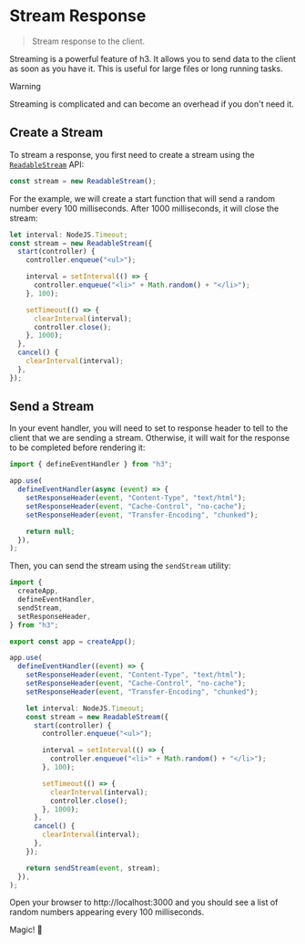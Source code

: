 # Stream Response

> Stream response to the client.

Streaming is a powerful feature of h3. It allows you to send data to the client as soon as you have it. This is useful for large files or long running tasks.

> [!WARNING]
> Streaming is complicated and can become an overhead if you don't need it.

## Create a Stream

To stream a response, you first need to create a stream using the [`ReadableStream`](https://developer.mozilla.org/en-US/docs/Web/API/ReadableStream) API:

```ts
const stream = new ReadableStream();
```

For the example, we will create a start function that will send a random number every 100 milliseconds. After 1000 milliseconds, it will close the stream:

```ts
let interval: NodeJS.Timeout;
const stream = new ReadableStream({
  start(controller) {
    controller.enqueue("<ul>");

    interval = setInterval(() => {
      controller.enqueue("<li>" + Math.random() + "</li>");
    }, 100);

    setTimeout(() => {
      clearInterval(interval);
      controller.close();
    }, 1000);
  },
  cancel() {
    clearInterval(interval);
  },
});
```

## Send a Stream

In your event handler, you will need to set to response header to tell to the client that we are sending a stream. Otherwise, it will wait for the response to be completed before rendering it:

```ts
import { defineEventHandler } from "h3";

app.use(
  defineEventHandler(async (event) => {
    setResponseHeader(event, "Content-Type", "text/html");
    setResponseHeader(event, "Cache-Control", "no-cache");
    setResponseHeader(event, "Transfer-Encoding", "chunked");

    return null;
  }),
);
```

Then, you can send the stream using the `sendStream` utility:

```ts
import {
  createApp,
  defineEventHandler,
  sendStream,
  setResponseHeader,
} from "h3";

export const app = createApp();

app.use(
  defineEventHandler((event) => {
    setResponseHeader(event, "Content-Type", "text/html");
    setResponseHeader(event, "Cache-Control", "no-cache");
    setResponseHeader(event, "Transfer-Encoding", "chunked");

    let interval: NodeJS.Timeout;
    const stream = new ReadableStream({
      start(controller) {
        controller.enqueue("<ul>");

        interval = setInterval(() => {
          controller.enqueue("<li>" + Math.random() + "</li>");
        }, 100);

        setTimeout(() => {
          clearInterval(interval);
          controller.close();
        }, 1000);
      },
      cancel() {
        clearInterval(interval);
      },
    });

    return sendStream(event, stream);
  }),
);
```

Open your browser to http://localhost:3000 and you should see a list of random numbers appearing every 100 milliseconds.

Magic! 🎉
